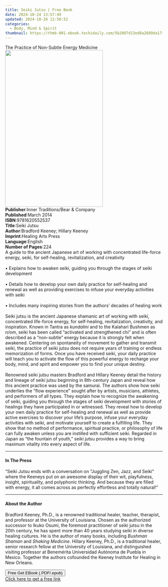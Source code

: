 ```yaml
---
title: Seiki Jutsu | Free Book
date: 2024-10-24 13:57:49
updated: 2024-10-26 12:50:52
categories:
  - Body, Mind & Spirit
thumbnail: https://thmb-001-ebook.techidaily.com/5b2087d13ed8a2689da17f08f3293b8f31250d74c89653a8d395ded2da91d9f7.jpg
---
```

<main id="book-container">
  <div class="flex flex-col">
    <div class="book-brief flex-1 py-6 px-4 sm:p-6 md:py-10 md:px-8">
      <!-- brief-->
      <div class="book-brief-main">
        The Practice of Non-Subtle Energy Medicine
      </div>
    </div>
    <div
      class="book-meta-info flex-1 grid gap-4 col-start-1 col-end-3 row-start-1 sm:mb-6 sm:grid-cols-4 lg:gap-6 lg:col-start-2 lg:row-end-6 lg:row-span-6 lg:mb-0"
    >
      <div
        class="book-meta-info-left place-content-center mt-4 p-4 text-sm leading-6 col-start-2 col-span-2 dark:text-slate-400"
      >
        <img
          class="w-full h-500 object-cover rounded-lg sm:h-255 sm:col-span-2 lg:col-span-full"
          src="https://img-001-ebook.techidaily.com/e9db2f2f0650c775038e53e5aec0620d92a3c4469e12641482541416096c91ab.jpg"
          alt=""
          width="312"
          height="500"
        />
      </div>
      <div
        class="book-meta-info-right mt-2 col-start-1 row-start-2 col-span-3 self-center"
      >
        <!-- meta data  -->
        <div class="flex flex-col px-4 md:px-8">
          <div class="flex-1">
            <strong>Publisher</strong>:<span class="px-2"
              >Inner Traditions/Bear &amp; Company</span
            >
          </div>
          <div class="flex-1">
            <strong>Published</strong>:<span class="px-2">March 2014</span>
          </div>
          <div class="flex-1">
            <strong>ISBN</strong>:<span class="px-2">9781620552537</span>
          </div>
          <div class="flex-1">
            <strong>Title</strong>:<span class="px-2">Seiki Jutsu</span>
          </div>
          <div class="flex-1">
            <strong>Author</strong>:<span class="px-2"
              >Bradford Keeney; Hillary Keeney</span
            >
          </div>
          <div class="flex-1">
            <strong>Imprint</strong>:<span class="px-2"
              >Healing Arts Press</span
            >
          </div>
          <div class="flex-1">
            <strong>Language</strong>:<span class="px-2">English</span>
          </div>
          <div class="flex-1">
            <strong>Number of Pages</strong>:<span class="px-2">224</span>
          </div>
        </div>
      </div>
    </div>
    <div class="book-description flex-1 py-6 px-4 sm:p-6 md:py-10 md:px-8">
      <div class="book-description-main">
        <div accordion-content="" id="description">
          A guide to the ancient Japanese art of working with concentrated
          life-force energy, seiki, for self-healing, revitalization, and
          creativity <br />
          <br />• Explains how to awaken seiki, guiding you through the stages
          of seiki development <br />
          <br />• Details how to develop your own daily practice for
          self-healing and renewal as well as providing exercises to infuse your
          everyday activities with seiki <br />
          <br />• Includes many inspiring stories from the authors’ decades of
          healing work <br />
          <br />Seiki jutsu is the ancient Japanese shamanic art of working with
          seiki, concentrated life-force energy, for self-healing,
          revitalization, creativity, and inspiration. Known in Tantra as
          <i>kundalini</i> and to the Kalahari Bushmen as <i>n/om</i>, seiki has
          been called “activated and strengthened chi” and is often described as
          a “non-subtle” energy because it is strongly felt when awakened.
          Centering on spontaneity of movement to gather and transmit seiki, the
          practice of seiki jutsu does not require years of training or endless
          memorization of forms. Once you have received seiki, your daily
          practice will teach you to activate the flow of this powerful energy
          to recharge your body, mind, and spirit and empower you to find your
          unique destiny. <br />
          <br />Renowned seiki jutsu masters Bradford and Hillary Keeney detail
          the history and lineage of seiki jutsu beginning in 8th-century Japan
          and reveal how this ancient practice was used by the samurai. The
          authors show how seiki underlies the “flow experience” sought after by
          artists, musicians, athletes, and performers of all types. They
          explain how to recognize the awakening of seiki, guiding you through
          the stages of seiki development with stories of healings they have
          participated in or witnessed. They reveal how to develop your own
          daily practice for self-healing and renewal as well as provide active
          exercises to discover your life’s purpose, infuse your everyday
          activities with seiki, and motivate yourself to create a fulfilling
          life. They show that no method of performance, spiritual practice, or
          philosophy of life can fully awaken unless you are instilled with
          sufficient seiki. Regarded in Japan as “the fountain of youth,” seiki
          jutsu provides a way to bring maximum vitality into every aspect of
          life.
        </div>
        <div class="accordion-fader"></div>
      </div>
    </div>
    <div class="book-excerpts flex-1 py-6 px-4 sm:p-6 md:py-10 md:px-8">
      <!-- excerpts-->
      <div class="book-excerpts-main">
        <hr />
        <h4 class="placeholder placeholder-heading">
          <span>In The Press</span>
        </h4>
        <p>
          “Seiki Jutsu ends with a conversation on "Juggling Zen, Jazz, and
          Seiki" where the Keeneys put on an awesome display of their wit,
          playfulness, insight, spirituality, and polyphonic thinking. And
          because they are filled with energy, it all comes across as perfectly
          effortless and totally natural!”
        </p>
      </div>
    </div>
    <div class="book-about-author flex-1 py-6 px-4 sm:p-6 md:py-10 md:px-8">
      <!-- about author-->
      <div class="book-main-author-main">
        <hr />
        <h4 class="placeholder placeholder-heading">
          <span>About the Author</span>
        </h4>
        <p>
          Bradford Keeney, Ph.D., is a renowned traditional healer, teacher,
          therapist, and professor at the University of Louisiana. Chosen as the
          authorized successor to Ikuko Osumi, the foremost practitioner of
          seiki jutsu in the 20th century, he has spent more than 40 years
          studying seiki in diverse healing cultures. He is the author of many
          books, including <i>Bushman Shaman</i> and <i>Shaking Medicine</i>.
          Hillary Keeney, Ph.D., is a traditional healer, senior research fellow
          at the University of Louisiana, and distinguished visiting professor
          at Benemérita Universidad Autónoma de Puebla in Mexico. Together the
          authors cofounded the Keeney Institute for Healing in New Orleans.
        </p>
      </div>
    </div>
    <div class="book-free-get flex-1 py-6 px-4 sm:p-6 md:py-10 md:px-8">
      <button
        id="btn-free-get"
        class="bg-blue-500 hover:bg-blue-700 text-white font-bold py-2 px-4 rounded"
      >
        Free Get EBook (.PDF/.epub)
      </button>
      <div id="countdown-display" class="px-2 text-lg mt-2"></div>
      <a
        id="free-link"
        class="hidden bg-blue-500 hover:bg-blue-700 text-white font-bold py-2 px-4 rounded"
        href="https://www.ebooks.com/en-us/book/95782827/seiki-jutsu/bradford-keeney/"
        target="_blank"
        >Click here to get a free link</a
      >
    </div>
    <script>
      let countdownTime = 0;
      let countdownInterval = null;
      document
        .getElementById('btn-free-get')
        .addEventListener('click', startCountdown);
      function startCountdown() {
        countdownTime = new Date().getTime() + 60000 * 3;
        countdownInterval = setInterval(updateCountdown, 1000);
        document.getElementById('btn-free-get').disabled = true;
        document
          .getElementById('btn-free-get')
          .classList.add('bg-gray-500', 'cursor-not-allowed');
      }
      function updateCountdown() {
        let currentTime = new Date().getTime();
        let timeLeft = countdownTime - currentTime;
        let secondsLeft = Math.floor(timeLeft / 1000);
        document.getElementById('countdown-display').innerHTML =
          `Remaining time: ${secondsLeft} seconds.`;
        if (secondsLeft <= 0) {
          clearInterval(countdownInterval);
          document.getElementById('btn-free-get').classList.add('hidden');
          document.getElementById('free-link').classList.remove('hidden');
          document.getElementById('countdown-display').innerHTML = '';
        }
      }
    </script>
  </div>
</main>
